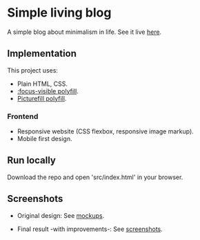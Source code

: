 # Simple living blog

A simple blog about minimalism in life. See it live [here](https://tasxatzial.github.io/simple-living-blog).

## Implementation

This project uses:

* Plain HTML, CSS.
* [:focus-visible polyfill](https://github.com/WICG/focus-visible).
* [Picturefill polyfill](https://scottjehl.github.io/picturefill/).

### Frontend

* Responsive website (CSS flexbox, responsive image markup).
* Mobile first design.

## Run locally

Download the repo and open 'src/index.html' in your browser.

## Screenshots

* Original design: See [mockups](mockups/).

* Final result -with improvements-: See [screenshots](screenshots/).
